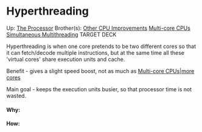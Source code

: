 # Hyperthreading

Up: [The Processor](the_processor)
Brother(s): [Other CPU Improvements](other_cpu_improvements) [Multi-core CPUs](multi-core_cpus) [Simultaneous Multithreading](simultaneous_multithreading)
TARGET DECK

Hyperthreading is when one core pretends to be two different cores so that it can fetch/decode multiple instructions, but at the same time all these 'virtual cores' share execution units and cache.

Benefit - gives a slight speed boost, not as much as [Multi-core CPUs|more cores](multi-core_cpus|more_cores)

Main goal - keeps the execution units busier, so that processor time is not wasted.





































#### Why:
#### How:









